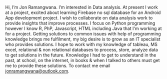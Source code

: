 Hi, I’m Jon Ramangwana.
I’m interested in Data analysis.
At present I work at a project, excited about learning Firebase no sql database for an Android App development project.
I wish to collaborate on data analysis work to provide insights that improve processes.
I focus on Python programming however I know R, PhP, Javascript, HTML including Java that I'm working at for a project.
Getting solutions to common issues with help of programming knowledge brings me fulfilment, my big desire is to grow as an IT specialist who provides solutions.
I hope to work with my knowledge of tableau, MS excel, relational & non relational databases to process, store, analyze data to get solutions in the future. 
Knowledge I had to get to understand in the past, at school, on the internet, in books & when I talked to others must get me to provide these solutions. 
To contact me email jonramangwana@outlook.com.

